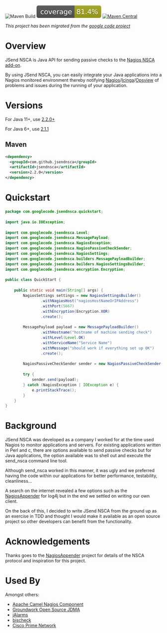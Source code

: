 ![Maven Build](https://github.com/jsendnsca/jsendnsca/actions/workflows/maven.yml/badge.svg)
[![Coverage](.github/badges/jacoco.svg)](https://github.com/jsendnsca/jsendnsca/actions/workflows/maven.yml)
[![Maven Central](https://img.shields.io/maven-central/v/com.github.jsendnsca/jsendnsca.svg?style=flat-square)](https://maven-badges.herokuapp.com/maven-central/com.github.jsendnsca/jsendnsca/)

*This project has been migrated from the [google code project](https://code.google.com/p/jsendnsca)*

# Overview

JSend NSCA is Java API for sending passive checks to the [Nagios NSCA add-on](https://exchange.nagios.org/directory/Addons/Passive-Checks/NSCA--2D-Nagios-Service-Check-Acceptor/details).

By using JSend NSCA, you can easily integrate your Java applications into a Nagios monitored environment thereby notifying [Nagios](https://www.nagios.org)/[Icinga](https://www.icinga.org/)/[Opsview](https://www.opsview.com/) of problems and issues during the running of your application.

# Versions

For Java 11+, use [2.2.0+](https://search.maven.org/artifact/com.github.jsendnsca/jsendnsca/2.2.0/jar)

For Java 6+, use [2.1.1](https://search.maven.org/artifact/com.github.jsendnsca/jsendnsca/2.1.1/jar)

## Maven

```xml
<dependency>
  <groupId>com.github.jsendnsca</groupId>
  <artifactId>jsendnsca</artifactId>
  <version>2.2.0</version>
</dependency>
```

# Quickstart

```java
package com.googlecode.jsendnsca.quickstart;

import java.io.IOException;

import com.googlecode.jsendnsca.Level;
import com.googlecode.jsendnsca.MessagePayload;
import com.googlecode.jsendnsca.NagiosException;
import com.googlecode.jsendnsca.NagiosPassiveCheckSender;
import com.googlecode.jsendnsca.NagiosSettings;
import com.googlecode.jsendnsca.builders.MessagePayloadBuilder;
import com.googlecode.jsendnsca.builders.NagiosSettingsBuilder;
import com.googlecode.jsendnsca.encryption.Encryption;

public class QuickStart {

    public static void main(String[] args) {
        NagiosSettings settings = new NagiosSettingsBuilder()
                .withNagiosHost("nagiosHostNameOrIPAddress")
                .withPort(5667)
                .withEncryption(Encryption.XOR)
                .create();

        MessagePayload payload = new MessagePayloadBuilder()
                .withHostname("hostname of machine sending check")
                .withLevel(Level.OK)
                .withServiceName("Service Name")
                .withMessage("should work if everything set up OK")
                .create();

        NagiosPassiveCheckSender sender = new NagiosPassiveCheckSender(settings);

        try {
            sender.send(payload);
        } catch (NagiosException | IOException e) {
            e.printStackTrace();
        }
    }
}
```

# Background

JSend NSCA was developed as a company I worked for at the time used Nagios to monitor applications and servers. For existing applications written in Perl and c, there are options available to send passive checks but for Java applications, the option available was to shell out and execute the send_nsca command line tool.

Although send_nsca worked in this manner, it was ugly and we preferred having the code within our applications for better performance, testability, cleanliness...

A search on the internet revealed a few options such as the [NagiosAppender](https://sourceforge.net/projects/nagiosappender/) for log4j but in the end we settled on writing our own client.

On the back of this, I decided to write JSend NSCA from the ground up as an exercise in TDD and thought I would make it available as an open source project so other developers can benefit from the functionality.

# Acknowledgements

Thanks goes to the [NagiosAppender](https://sourceforge.net/projects/nagiosappender/) project for details of the NSCA protocol and inspiration for this project.

# Used By

Amongst others:

* [Apache Camel Nagios Component](https://camel.apache.org/components/3.14.x/nagios-component.htmll)
* [Groundwork Open Source JDMA](https://kb.groundworkopensource.com/display/DOC71/Nagios)
* [jAlarms](http://jalarms.sourceforge.net/)
* [bischeck](http://gforge.ingby.com/gf/project/bischeck/)
* [Cisco Prime Network](http://www.cisco.com/c/dam/en/us/td/docs/net_mgmt/prime/network/4-2/open_source/CiscoPrimeNetwork-4-2-OpenSource.pdf)
